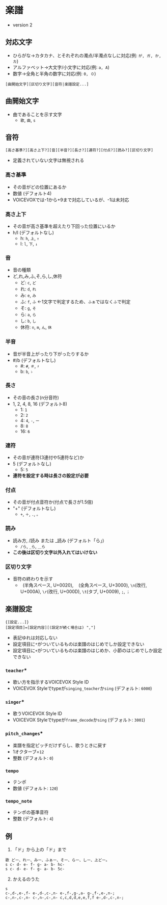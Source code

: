 # 楽譜
- version 2

## 対応文字
- ひらがな→カタカナ、とそれぞれの濁点/半濁点なしに対応(例: `が, ガ, か, カ`)
- アルファベット→大文字/小文字に対応(例: `a, A`)
- 数字→全角と半角の数字に対応(例: `0, ０`)

```
[曲開始文字][区切り文字][音符|楽譜設定...]
```

## 曲開始文字
- 曲であることを示す文字
   - `歌`, `曲`, `s`
## 音符
```
[高さ基準?][高さ上下?][音][半音?][長さ?][連符?][付点?][読み?][区切り文字]
```
- 定義されていない文字は無視される
### 高さ基準
- その音がどの位置にあるか
- 数値 (デフォルト4)
- VOICEVOXでは-1から+9まで対応しているが、-1は未対応
### 高さ上下
- その音が高さ基準を超えたり下回った位置にいるか
- h/l (デフォルトなし)
  - h: `h`, `上`, `↑`
  - l: `l`, `下`, `↓`
### 音
- 音の種類
- ど,れ,み,ふ,そ,ら,し,休符
  - ど: `c`, `ど`
  - れ: `d`, `れ`
  - み: `e`, `み`
  - ふ: `f`, `ふ` ←1文字で判定するため、`ふぁ`ではなく`ふ`で判定
  - そ: `g`, `そ`
  - ら: `a`, `ら`
  - し: `b`, `し`
  - 休符: `n`, `m`, `ん`, `休`
### 半音
- 音が半音上がったり下がったりするか
- #/b (デフォルトなし)
  - #: `#`, `＃`, `♯`
  - b: `b`, `♭`
### 長さ
- その音の長さ(n分音符)
- 1, 2, 4, 8, 16 (デフォルト8)
  - 1: `1`
  - 2: `2`
  - 4: `4`, `-`, `ー`
  - 8: `8`
  - 16: `6`
### 連符
- その音が連符(3連付や5連符など)か
- 5 (デフォルトなし)
  - 5: `5`
- **連符を設定する時は長さの設定が必要**
### 付点
- その音が付点音符か(付点で長さが1.5倍)
- "+" (デフォルトなし)
  - `+`, `＋`, `.`, `。`
### 読み
- 読み方, /読み または _読み (デフォルト「ら」)
  - `/ら`, `_ら`, `＿ら`
- **この後は区切り文字以外入れてはいけない**
### 区切り文字
- 音符の終わりを示す
  - ` `(半角スペース, U+0020), `　`(全角スペース, U+3000), `\n`(改行, U+000A), `\r`(改行, U+000D), `\t`(タブ, U+0009), `;`, `；`

## 楽譜設定
```
{[設定...]}
[設定項目]=[設定内容][(設定が続く場合は) ","]
```
- 表記ゆれは対応しない
- 設定項目に`*`がついているものは楽譜のはじめでしか設定できない
- 設定項目に`+`がついているものは楽譜のはじめか、小節のはじめでしか設定できない
### `teacher`*
- 歌い方を指示するVOICEVOX Style ID
- VOICEVOX Styleでtypeが`singing_teacher`か`sing` (デフォルト: `6000`)
### `singer`*
- 歌うVOICEVOX Style ID
- VOICEVOX Styleでtypeが`frame_decode`か`sing` (デフォルト: `3001`)
### `pitch_changes`*
- 楽譜を指定ピッチだけずらし、歌うときに戻す
- 1オクターブ=`12`
- 整数 (デフォルト: `0`)
### `tempo`
- テンポ
- 数値 (デフォルト: `120`)
### `tempo_note`
- テンポの基準音符
- 整数 (デフォルト: `4`)



## 例
1. 「ド」から上の「ド」まで
```
歌 どー、れー、みー、ふぁー、そー、らー、しー、上どー。
s c- d- e- f- g- a- b- hc-
s c- d- e- f- g- a- b- 5c-
```
2. かえるのうた
```
s
c-,d-,e-,f- e-,d-,c-,n- e-,f-,g-,a- g-,f-,e-,n-;
c-,n-,c-,n- c-,n-,c-,n- c,c,d,d,e,e,f,f e-,d-,c-,n-;
```
